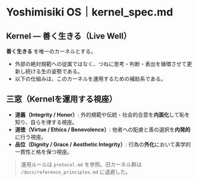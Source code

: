 # Yoshimisiki OS｜kernel_spec.md

## Kernel — 善く生きる（Live Well）
**善く生きる** を唯一のカーネルとする。
- 外部の絶対規範への従属ではなく、つねに思考・判断・表出を循環させて更新し続ける生の姿勢である。
- 以下の仕組みは、このカーネルを運用するための補助系である。

## 三窓（Kernelを運用する視座）
- **道義（Integrity / Honor）**: 外的規範や伝統・社会的合意を**内面化**して恥を知り、自らを律する視座。
- **道徳（Virtue / Ethics / Benevolence）**: 他者への配慮と善の選択を**内発的**に行う視座。
- **品位（Dignity / Grace / Aesthetic Integrity）**: 行為の**外化**において美学的一貫性と格を保つ視座。

> 運用ルールは `protocol.md` を参照。旧カーネル群は `/docs/reference_principles.md` に退避した。
